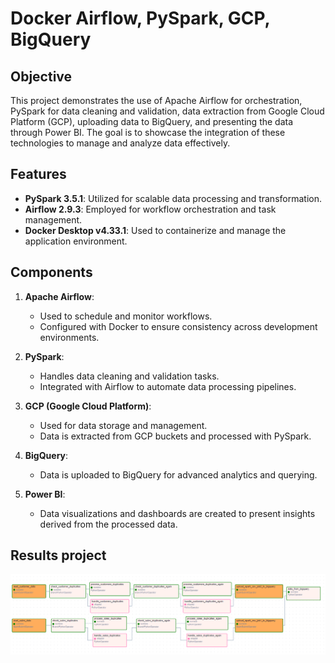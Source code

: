 # Docker Airflow, PySpark, GCP, BigQuery

## Objective
This project demonstrates the use of Apache Airflow for orchestration, PySpark for data cleaning and validation, data extraction from Google Cloud Platform (GCP), uploading data to BigQuery, and presenting the data through Power BI. The goal is to showcase the integration of these technologies to manage and analyze data effectively.

## Features
- **PySpark 3.5.1**: Utilized for scalable data processing and transformation.
- **Airflow 2.9.3**: Employed for workflow orchestration and task management.
- **Docker Desktop v4.33.1**: Used to containerize and manage the application environment.

## Components
1. **Apache Airflow**:
   - Used to schedule and monitor workflows.
   - Configured with Docker to ensure consistency across development environments.

2. **PySpark**:
   - Handles data cleaning and validation tasks.
   - Integrated with Airflow to automate data processing pipelines.

3. **GCP (Google Cloud Platform)**:
   - Used for data storage and management.
   - Data is extracted from GCP buckets and processed with PySpark.

4. **BigQuery**:
   - Data is uploaded to BigQuery for advanced analytics and querying.

5. **Power BI**:
   - Data visualizations and dashboards are created to present insights derived from the processed data.

## Results project
![Airflow Diagram](project_airflows/workflow.png)
